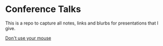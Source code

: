 # Conference Talks

This is a repo to capture all notes, links and blurbs for presentations that I give.

[Don't use your mouse]()

